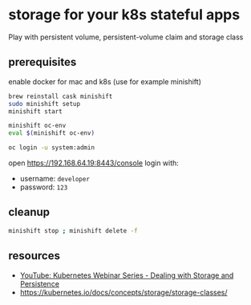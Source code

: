 # storage for your k8s stateful apps
Play with persistent volume, persistent-volume claim and storage class

## prerequisites

enable docker for mac and k8s (use for example minishift)

```bash
brew reinstall cask minishift
sudo minishift setup
minishift start

minishift oc-env
eval $(minishift oc-env)

oc login -u system:admin
```

open https://192.168.64.19:8443/console
login with:
* username: `developer`
* password: `123`

## cleanup

```bash
minishift stop ; minishift delete -f
```

## resources

* [YouTube: Kubernetes Webinar Series - Dealing with Storage and Persistence](https://youtu.be/n06kKYS6LZE?t=1089)
* https://kubernetes.io/docs/concepts/storage/storage-classes/
